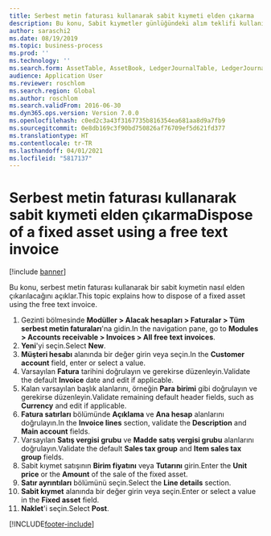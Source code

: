 ```yaml
---
title: Serbest metin faturası kullanarak sabit kıymeti elden çıkarma
description: Bu konu, Sabit kıymetler günlüğündeki alım teklifi kullanılarak bir sabit kıymetin nasıl alındığını açıklar.
author: saraschi2
ms.date: 08/19/2019
ms.topic: business-process
ms.prod: ''
ms.technology: ''
ms.search.form: AssetTable, AssetBook, LedgerJournalTable, LedgerJournalTransAsset, SysQueryForm
audience: Application User
ms.reviewer: roschlom
ms.search.region: Global
ms.author: roschlom
ms.search.validFrom: 2016-06-30
ms.dyn365.ops.version: Version 7.0.0
ms.openlocfilehash: c0ed2c3a43f3167735b816354ea681aa8d9a7fb9
ms.sourcegitcommit: 0e8db169c3f90bd750826af76709ef5d621fd377
ms.translationtype: HT
ms.contentlocale: tr-TR
ms.lasthandoff: 04/01/2021
ms.locfileid: "5817137"
---
```

# <a name="dispose-of-a-fixed-asset-using-a-free-text-invoice"></a><span data-ttu-id="0a6cd-103">Serbest metin faturası kullanarak sabit kıymeti elden çıkarma</span><span class="sxs-lookup"><span data-stu-id="0a6cd-103">Dispose of a fixed asset using a free text invoice</span></span>

[!include [banner](../../includes/banner.md)]

<span data-ttu-id="0a6cd-104">Bu konu, serbest metin faturası kullanarak bir sabit kıymetin nasıl elden çıkarılacağını açıklar.</span><span class="sxs-lookup"><span data-stu-id="0a6cd-104">This topic explains how to dispose of a fixed asset using the free text invoice.</span></span>

1. <span data-ttu-id="0a6cd-105">Gezinti bölmesinde **Modüller > Alacak hesapları > Faturalar > Tüm serbest metin faturaları**'na gidin.</span><span class="sxs-lookup"><span data-stu-id="0a6cd-105">In the navigation pane, go to **Modules > Accounts receivable > Invoices > All free text invoices**.</span></span>
2. <span data-ttu-id="0a6cd-106">**Yeni**'yi seçin.</span><span class="sxs-lookup"><span data-stu-id="0a6cd-106">Select **New**.</span></span>
3. <span data-ttu-id="0a6cd-107">**Müşteri hesabı** alanında bir değer girin veya seçin.</span><span class="sxs-lookup"><span data-stu-id="0a6cd-107">In the **Customer account** field, enter or select a value.</span></span>
4. <span data-ttu-id="0a6cd-108">Varsayılan **Fatura** tarihini doğrulayın ve gerekirse düzenleyin.</span><span class="sxs-lookup"><span data-stu-id="0a6cd-108">Validate the default **Invoice** date and edit if applicable.</span></span>
5. <span data-ttu-id="0a6cd-109">Kalan varsayılan başlık alanlarını, örneğin **Para birimi** gibi doğrulayın ve gerekirse düzenleyin.</span><span class="sxs-lookup"><span data-stu-id="0a6cd-109">Validate remaining default header fields, such as **Currency** and edit if applicable.</span></span>
6. <span data-ttu-id="0a6cd-110">**Fatura satırları** bölümünde **Açıklama** ve **Ana hesap** alanlarını doğrulayın.</span><span class="sxs-lookup"><span data-stu-id="0a6cd-110">In the **Invoice lines** section, validate the **Description** and **Main account** fields.</span></span>
7. <span data-ttu-id="0a6cd-111">Varsayılan **Satış vergisi grubu** ve **Madde satış vergisi grubu** alanlarını doğrulayın.</span><span class="sxs-lookup"><span data-stu-id="0a6cd-111">Validate the default **Sales tax group** and **Item sales tax group** fields.</span></span>
8. <span data-ttu-id="0a6cd-112">Sabit kıymet satışının **Birim fiyatını** veya **Tutarını** girin.</span><span class="sxs-lookup"><span data-stu-id="0a6cd-112">Enter the **Unit price** or the **Amount** of the sale of the fixed asset.</span></span>
9. <span data-ttu-id="0a6cd-113">**Satır ayrıntıları** bölümünü seçin.</span><span class="sxs-lookup"><span data-stu-id="0a6cd-113">Select the **Line details** section.</span></span>  
10. <span data-ttu-id="0a6cd-114">**Sabit kıymet** alanında bir değer girin veya seçin.</span><span class="sxs-lookup"><span data-stu-id="0a6cd-114">Enter or select a value in the **Fixed asset** field.</span></span>
11. <span data-ttu-id="0a6cd-115">**Naklet**'i seçin.</span><span class="sxs-lookup"><span data-stu-id="0a6cd-115">Select **Post**.</span></span> 



[!INCLUDE[footer-include](../../../includes/footer-banner.md)]